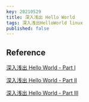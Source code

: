 ```yaml
---
key: 20210529
title: 深入浅出 Hello World
tags: 深入浅出HelloWorld linux
published: false
---
```



## Reference

[深入浅出 Hello World - Part I](http://tinylab.org/wp-content/uploads/hacking-helloworld/HackingHelloWorld-PartI-2007-03-25.pdf)

[深入浅出 Hello World - Part II](http://tinylab.org/wp-content/uploads/hacking-helloworld/HackingHelloWorld-PartII-2007-03-25.pdf)

[深入浅出 Hello World - Part III](http://tinylab.org/wp-content/uploads/hacking-helloworld/HackingHelloWorld-PartIII-2007-03-25.pdf)
